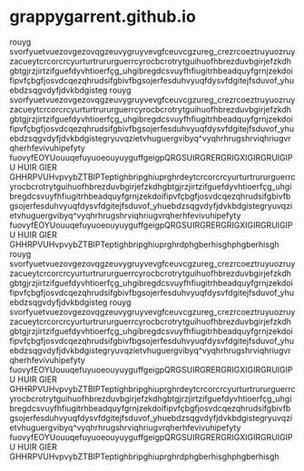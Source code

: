 # grappygarrent.github.io
rouyg svorfyuetvuezovgezovqgzeuvygruyvevgfceuvcgzureg_crezrcoeztruyuozruyzacueytcrcorcrcyurturtrururguerrcyrocbcrotrytguihuofhbrezduvbgirjefzkdhgbtgjrzjirtzifguefdyvhtioerfçg_uhgibregdcsvuyfhfiugitrhbeadquyfgrnjzekdoifipvfçbgfjosvdcqezqhrudsifgbivfbgsojerfesduhvyuqfdysvfdgitejfsduvof_yhuebdzsqgvdyfjdvkbdgisteg
rouyg svorfyuetvuezovgezovqgzeuvygruyvevgfceuvcgzureg_crezrcoeztruyuozruyzacueytcrcorcrcyurturtrururguerrcyrocbcrotrytguihuofhbrezduvbgirjefzkdhgbtgjrzjirtzifguefdyvhtioerfçg_uhgibregdcsvuyfhfiugitrhbeadquyfgrnjzekdoifipvfçbgfjosvdcqezqhrudsifgbivfbgsojerfesduhvyuqfdysvfdgitejfsduvof_yhuebdzsqgvdyfjdvkbdgistegryuvqzietvhuguergvibyq^vyqhrhrugshrviqhriugvrqherhfevivuhipefyty fuovyfEOYUouuqefuyuoeouyuyguffgeigpQRGSUIRGRERGRIGXIGIRGRUIGIPU HUIR GIER GHHRPVUHvpvybZTBIPTeptighbripghiuprghrdeytcrcorcrcyurturtrururguerrcyrocbcrotrytguihuofhbrezduvbgirjefzkdhgbtgjrzjirtzifguefdyvhtioerfçg_uhgibregdcsvuyfhfiugitrhbeadquyfgrnjzekdoifipvfçbgfjosvdcqezqhrudsifgbivfbgsojerfesduhvyuqfdysvfdgitejfsduvof_yhuebdzsqgvdyfjdvkbdgistegryuvqzietvhuguergvibyq^vyqhrhrugshrviqhriugvrqherhfevivuhipefyty
 fuovyfEOYUouuqefuyuoeouyuyguffgeigpQRGSUIRGRERGRIGXIGIRGRUIGIPU HUIR 
GIER GHHRPVUHvpvybZTBIPTeptighbripghiuprghrdphgberhisghphgberhisgh
rouyg svorfyuetvuezovgezovqgzeuvygruyvevgfceuvcgzureg_crezrcoeztruyuozruyzacueytcrcorcrcyurturtrururguerrcyrocbcrotrytguihuofhbrezduvbgirjefzkdhgbtgjrzjirtzifguefdyvhtioerfçg_uhgibregdcsvuyfhfiugitrhbeadquyfgrnjzekdoifipvfçbgfjosvdcqezqhrudsifgbivfbgsojerfesduhvyuqfdysvfdgitejfsduvof_yhuebdzsqgvdyfjdvkbdgisteg
rouyg svorfyuetvuezovgezovqgzeuvygruyvevgfceuvcgzureg_crezrcoeztruyuozruyzacueytcrcorcrcyurturtrururguerrcyrocbcrotrytguihuofhbrezduvbgirjefzkdhgbtgjrzjirtzifguefdyvhtioerfçg_uhgibregdcsvuyfhfiugitrhbeadquyfgrnjzekdoifipvfçbgfjosvdcqezqhrudsifgbivfbgsojerfesduhvyuqfdysvfdgitejfsduvof_yhuebdzsqgvdyfjdvkbdgistegryuvqzietvhuguergvibyq^vyqhrhrugshrviqhriugvrqherhfevivuhipefyty fuovyfEOYUouuqefuyuoeouyuyguffgeigpQRGSUIRGRERGRIGXIGIRGRUIGIPU HUIR GIER GHHRPVUHvpvybZTBIPTeptighbripghiuprghrdeytcrcorcrcyurturtrururguerrcyrocbcrotrytguihuofhbrezduvbgirjefzkdhgbtgjrzjirtzifguefdyvhtioerfçg_uhgibregdcsvuyfhfiugitrhbeadquyfgrnjzekdoifipvfçbgfjosvdcqezqhrudsifgbivfbgsojerfesduhvyuqfdysvfdgitejfsduvof_yhuebdzsqgvdyfjdvkbdgistegryuvqzietvhuguergvibyq^vyqhrhrugshrviqhriugvrqherhfevivuhipefyty
 fuovyfEOYUouuqefuyuoeouyuyguffgeigpQRGSUIRGRERGRIGXIGIRGRUIGIPU HUIR 
GIER GHHRPVUHvpvybZTBIPTeptighbripghiuprghrdphgberhisghphgberhisgh
